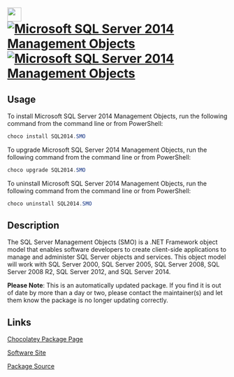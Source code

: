﻿# <img src="https://cdn.jsdelivr.net/gh/mkevenaar/chocolatey-packages@254b07d1ef5b9e7e7bae18ae6dfb697930fb1152/icons/SQL2014.SMO.png" width="32" height="32"/> [![Microsoft SQL Server 2014 Management Objects](https://img.shields.io/chocolatey/v/SQL2014.SMO.svg?label=Microsoft+SQL+Server+2014+Management+Objects)](https://chocolatey.org/packages/SQL2014.SMO) [![Microsoft SQL Server 2014 Management Objects](https://img.shields.io/chocolatey/dt/SQL2014.SMO.svg)](https://chocolatey.org/packages/SQL2014.SMO)

## Usage

To install Microsoft SQL Server 2014 Management Objects, run the following command from the command line or from PowerShell:

```powershell
choco install SQL2014.SMO
```

To upgrade Microsoft SQL Server 2014 Management Objects, run the following command from the command line or from PowerShell:

```powershell
choco upgrade SQL2014.SMO
```

To uninstall Microsoft SQL Server 2014 Management Objects, run the following command from the command line or from PowerShell:

```powershell
choco uninstall SQL2014.SMO
```

## Description

The SQL Server Management Objects (SMO) is a .NET Framework object model that enables software developers to create client-side applications to manage and administer SQL Server objects and services. This object model will work with SQL Server 2000, SQL Server 2005, SQL Server 2008, SQL Server 2008 R2, SQL Server 2012, and SQL Server 2014.

**Please Note**: This is an automatically updated package. If you find it is
out of date by more than a day or two, please contact the maintainer(s) and
let them know the package is no longer updating correctly.

## Links

[Chocolatey Package Page](https://chocolatey.org/packages/SQL2014.SMO)

[Software Site](https://www.microsoft.com/en-us/download/details.aspx?id=53164)

[Package Source](https://github.com/mkevenaar/chocolatey-packages/tree/master/automatic/SQL2014.SMO)

